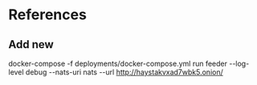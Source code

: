 # References

## Add new 
docker-compose -f deployments/docker-compose.yml run feeder --log-level debug --nats-uri nats --url http://haystakvxad7wbk5.onion/
